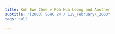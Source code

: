 ```yaml
---
title: Koh Ewe Chee v Koh Hua Leong and Another
subtitle: "[2003] SGHC 24 / 11\_February\_2003"
tags: null

---
```


